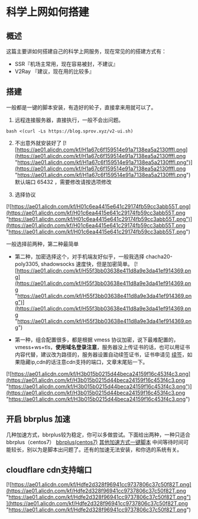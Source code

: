 # 科学上网如何搭建

## 概述
这篇主要讲如何搭建自己的科学上网服务，现在常见的的搭建方式有：
- SSR『机场主常用，现在容易被封，不建议』
- V2Ray 『建议，现在用的比较多』

## 搭建
一般都是一键的脚本安装，有造好的轮子，直接拿来用就可以了。

1. 远程连接服务器，直接执行，一般不会出问题。
```shell
bash <(curl -Ls https://blog.sprov.xyz/v2-ui.sh)
```
2. 不出意外就安装好了
[![https://ae01.alicdn.com/kf/H1a67c6f159514e91a7138ea5a2130fffl.png](https://ae01.alicdn.com/kf/H1a67c6f159514e91a7138ea5a2130fffl.png "https://ae01.alicdn.com/kf/H1a67c6f159514e91a7138ea5a2130fffl.png")](https://ae01.alicdn.com/kf/H1a67c6f159514e91a7138ea5a2130fffl.png "https://ae01.alicdn.com/kf/H1a67c6f159514e91a7138ea5a2130fffl.png")
默认端口 65432 ，需要修改请按选项修改

3. 选择协议


[![https://ae01.alicdn.com/kf/H01c6ea4415e641c29174fb59cc3abb55T.png](https://ae01.alicdn.com/kf/H01c6ea4415e641c29174fb59cc3abb55T.png "https://ae01.alicdn.com/kf/H01c6ea4415e641c29174fb59cc3abb55T.png")](https://ae01.alicdn.com/kf/H01c6ea4415e641c29174fb59cc3abb55T.png "https://ae01.alicdn.com/kf/H01c6ea4415e641c29174fb59cc3abb55T.png")

一般选择前两种，第二种最简单

- 第二种，加密选择这个，对手机端友好似乎，一般我选择 chacha20-poly3305, shadowsocks 速度快，但是加密简单。
[![https://ae01.alicdn.com/kf/H55f3bb03638e411d8a9e3da41ef914369.png](https://ae01.alicdn.com/kf/H55f3bb03638e411d8a9e3da41ef914369.png "https://ae01.alicdn.com/kf/H55f3bb03638e411d8a9e3da41ef914369.png")](https://ae01.alicdn.com/kf/H55f3bb03638e411d8a9e3da41ef914369.png "https://ae01.alicdn.com/kf/H55f3bb03638e411d8a9e3da41ef914369.png")

- 第一种，组合配置很多，都是根据 vmess 协议加密，说下最难配置的，vmess+ws+tls，**使用域名登录注意**，服务器没上传证书的话，也可以用证书内容代替，建议改为路径的，服务器设置自动续签证书，证书申请见 [续签](https://blog.gojw.xyz/2020/03/19/%E5%85%8D%E8%B4%B9https%E8%AF%81%E4%B9%A6%E7%94%B3%E8%AF%B7(%E8%87%AA%E5%8A%A8%E7%BB%AD%E7%AD%BE)/ "续签")，如果隐藏ip,cdn的话注意cdn支持的端口，文章末尾贴一下。

[![https://ae01.alicdn.com/kf/H3b015b0215d44beca24159f16c453f4c3.png](https://ae01.alicdn.com/kf/H3b015b0215d44beca24159f16c453f4c3.png "https://ae01.alicdn.com/kf/H3b015b0215d44beca24159f16c453f4c3.png")](https://ae01.alicdn.com/kf/H3b015b0215d44beca24159f16c453f4c3.png "https://ae01.alicdn.com/kf/H3b015b0215d44beca24159f16c453f4c3.png")

## 开启 bbrplus 加速
几种加速方式，bbrplus较为稳定，你可以多做尝试。下面给出两种，一种只适合bbrplus（centos7）
[bbrplus(centos7)](https://github.com/cx9208/bbrplus "bbrplus(centos7)")
[其他加速方式一键脚本](https://github.com/chiakge/Linux-NetSpeed "其他加速方式一键脚本")
中间等待时间可能较长，别以为是脚本出问题了。还有的加速无法安装，和你选的系统有关。
## cloudflare cdn支持端口

[![https://ae01.alicdn.com/kf/Hdfe2d328f96941cc9737806c37c50f82T.png](https://ae01.alicdn.com/kf/Hdfe2d328f96941cc9737806c37c50f82T.png "https://ae01.alicdn.com/kf/Hdfe2d328f96941cc9737806c37c50f82T.png")](https://ae01.alicdn.com/kf/Hdfe2d328f96941cc9737806c37c50f82T.png "https://ae01.alicdn.com/kf/Hdfe2d328f96941cc9737806c37c50f82T.png")



